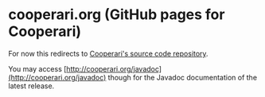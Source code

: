 # cooperari.org (GitHub pages for Cooperari)

For now this redirects to [Cooperari's source code repository](https://github.com/Cooperari/cooperari).

You may access [http://cooperari.org/javadoc](http://cooperari.org/javadoc) though for the Javadoc documentation of the latest release.
